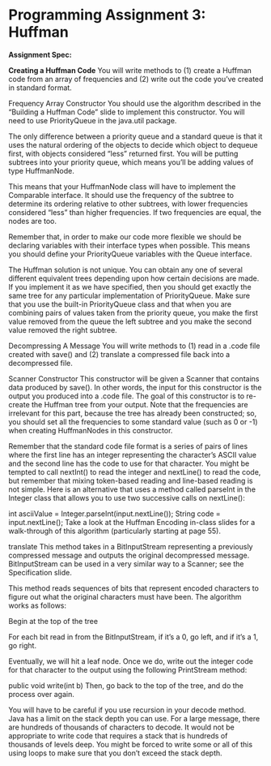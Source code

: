 # Programming Assignment 3: Huffman

**Assignment Spec:**

**Creating a Huffman Code**
You will write methods to (1) create a Huffman code from an array of frequencies and (2) write out the code you’ve created in standard format.

Frequency Array Constructor
You should use the algorithm described in the “Building a Huffman Code” slide to implement this constructor. You will need to use PriorityQueue<E> in the java.util package. 

The only difference between a priority queue and a standard queue is that it uses the natural ordering of the objects to decide which object to dequeue first, with objects considered “less” returned first. You will be putting subtrees into your priority queue, which means you’ll be adding values of type HuffmanNode. 

This means that your HuffmanNode class will have to implement the Comparable<E> interface. It should use the frequency of the subtree to determine its ordering relative to other subtrees, with lower frequencies considered “less” than higher frequencies. If two frequencies are equal, the nodes are too. 

Remember that, in order to make our code more flexible we should be declaring variables with their interface types when possible. This means you should define your PriorityQueue variables with the Queue interface. 

The Huffman solution is not unique. You can obtain any one of several different equivalent trees depending upon how certain decisions are made. If you implement it as we have specified, then you should get exactly the same tree for any particular implementation of PriorityQueue. Make sure that you use the built-in PriorityQueue class and that when you are combining pairs of values taken from the priority queue, you make the first value removed from the queue the left subtree and you make the second value removed the right subtree.

Decompressing A Message
You will write methods to (1) read in a .code file created with save() and (2) translate a compressed file back into a decompressed file.

Scanner Constructor
This constructor will be given a Scanner that contains data produced by save(). In other words, the input for this constructor is the output you produced into a .code file. The goal of this constructor is to re-create the Huffman tree from your output. Note that the frequencies are irrelevant for this part, because the tree has already been constructed; so, you should set all the frequencies to some standard value (such as 0 or -1) when creating HuffmanNodes in this constructor.

Remember that the standard code file format is a series of pairs of lines where the first line has an integer representing the character’s ASCII value and the second line has the code to use for that character. You might be tempted to call nextInt() to read the integer and nextLine() to read the code, but remember that mixing token-based reading and line-based reading is not simple. Here is an alternative that uses a method called parseInt in the Integer class that allows you to use two successive calls on nextLine():

int asciiValue = Integer.parseInt(input.nextLine());
String code = input.nextLine();
Take a look at the Huffman Encoding in-class slides for a walk-through of this algorithm (particularly starting at page 55).

translate
This method takes in a BitInputStream representing a previously compressed message and outputs the original decompressed message. BitInputStream can be used in a very similar way to a Scanner; see the Specification slide.

This method reads sequences of bits that represent encoded characters to figure out what the original characters must have been. The algorithm works as follows:

Begin at the top of the tree

For each bit read in from the BitInputStream, if it’s a 0, go left, and if it’s a 1, go right.

Eventually, we will hit a leaf node. Once we do, write out the integer code for that character to the output using the following PrintStream method:

public void write(int b)
Then, go back to the top of the tree, and do the process over again.

You will have to be careful if you use recursion in your decode method. Java has a limit on the stack depth you can use. For a large message, there are hundreds of thousands of characters to decode. It would not be appropriate to write code that requires a stack that is hundreds of thousands of levels deep. You might be forced to write some or all of this using loops to make sure that you don’t exceed the stack depth.
